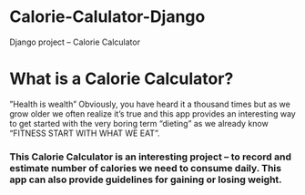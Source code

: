 # Calorie-Calulator-Django
Django project – Calorie Calculator

<h1> What is a Calorie Calculator? </h1>
”Health is wealth” Obviously, you have heard it a thousand times but as we grow older we often realize it’s true and this app provides an interesting way to get started with the very boring term “dieting” as we already know “FITNESS START WITH WHAT WE EAT”.

### This Calorie Calculator is an interesting project –  to record and estimate number of calories we need to consume daily. This app can also provide guidelines for gaining or losing weight.
